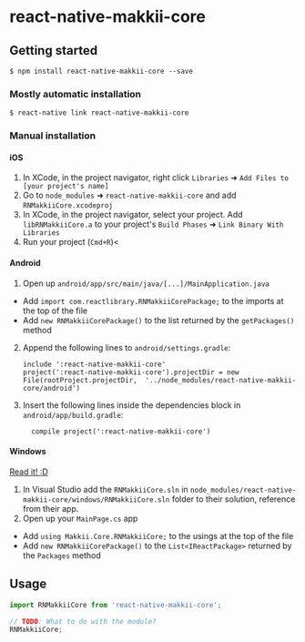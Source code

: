 # react-native-makkii-core

## Getting started

`$ npm install react-native-makkii-core --save`

### Mostly automatic installation

`$ react-native link react-native-makkii-core`

### Manual installation


#### iOS

1. In XCode, in the project navigator, right click `Libraries` ➜ `Add Files to [your project's name]`
2. Go to `node_modules` ➜ `react-native-makkii-core` and add `RNMakkiiCore.xcodeproj`
3. In XCode, in the project navigator, select your project. Add `libRNMakkiiCore.a` to your project's `Build Phases` ➜ `Link Binary With Libraries`
4. Run your project (`Cmd+R`)<

#### Android

1. Open up `android/app/src/main/java/[...]/MainApplication.java`
  - Add `import com.reactlibrary.RNMakkiiCorePackage;` to the imports at the top of the file
  - Add `new RNMakkiiCorePackage()` to the list returned by the `getPackages()` method
2. Append the following lines to `android/settings.gradle`:
  	```
  	include ':react-native-makkii-core'
  	project(':react-native-makkii-core').projectDir = new File(rootProject.projectDir, 	'../node_modules/react-native-makkii-core/android')
  	```
3. Insert the following lines inside the dependencies block in `android/app/build.gradle`:
  	```
      compile project(':react-native-makkii-core')
  	```

#### Windows
[Read it! :D](https://github.com/ReactWindows/react-native)

1. In Visual Studio add the `RNMakkiiCore.sln` in `node_modules/react-native-makkii-core/windows/RNMakkiiCore.sln` folder to their solution, reference from their app.
2. Open up your `MainPage.cs` app
  - Add `using Makkii.Core.RNMakkiiCore;` to the usings at the top of the file
  - Add `new RNMakkiiCorePackage()` to the `List<IReactPackage>` returned by the `Packages` method


## Usage
```javascript
import RNMakkiiCore from 'react-native-makkii-core';

// TODO: What to do with the module?
RNMakkiiCore;
```
  